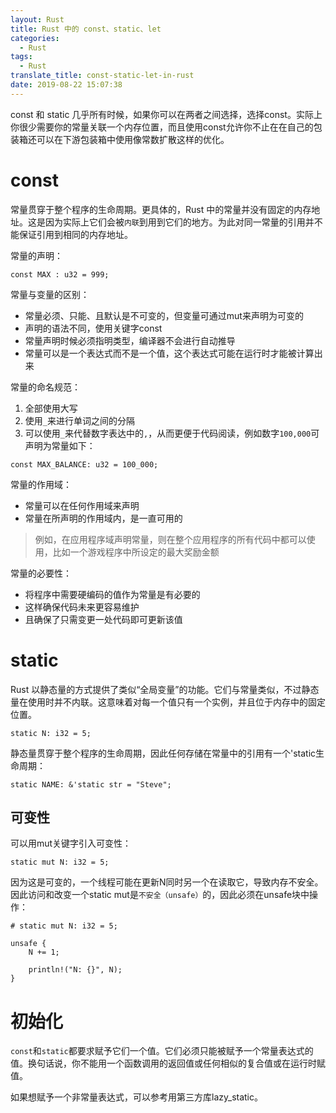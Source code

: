 ```yaml
---
layout: Rust
title: Rust 中的 const、static、let
categories:
  - Rust
tags:
  - Rust
translate_title: const-static-let-in-rust
date: 2019-08-22 15:07:38
---
```

const 和 static 几乎所有时候，如果你可以在两者之间选择，选择const。实际上你很少需要你的常量关联一个内存位置，而且使用const允许你不止在在自己的包装箱还可以在下游包装箱中使用像常数扩散这样的优化。
<!--more-->

# const
常量贯穿于整个程序的生命周期。更具体的，Rust 中的常量并没有固定的内存地址。这是因为实际上它们会被`内联`到用到它们的地方。为此对同一常量的引用并不能保证引用到相同的内存地址。

常量的声明：
```
const MAX : u32 = 999;
```
常量与变量的区别：
- 常量必须、只能、且默认是不可变的，但变量可通过mut来声明为可变的
- 声明的语法不同，使用关键字const
- 常量声明时候必须指明类型，编译器不会进行自动推导
- 常量可以是一个表达式而不是一个值，这个表达式可能在运行时才能被计算出来

常量的命名规范：
1. 全部使用大写
2. 使用`_`来进行单词之间的分隔
3. 可以使用`_`来代替数字表达中的`,`，从而更便于代码阅读，例如数字`100,000`可声明为常量如下：
```
const MAX_BALANCE: u32 = 100_000;
```
常量的作用域：
- 常量可以在任何作用域来声明
- 常量在所声明的作用域内，是一直可用的
> 例如，在应用程序域声明常量，则在整个应用程序的所有代码中都可以使用，比如一个游戏程序中所设定的最大奖励金额

常量的必要性：
- 将程序中需要硬编码的值作为常量是有必要的
- 这样确保代码未来更容易维护
- 且确保了只需变更一处代码即可更新该值

# static
Rust 以静态量的方式提供了类似“全局变量”的功能。它们与常量类似，不过静态量在使用时并不内联。这意味着对每一个值只有一个实例，并且位于内存中的固定位置。

```
static N: i32 = 5;
```

静态量贯穿于整个程序的生命周期，因此任何存储在常量中的引用有一个'static生命周期：
```
static NAME: &'static str = "Steve";
```
## 可变性

可以用mut关键字引入可变性：
```
static mut N: i32 = 5;
```
因为这是可变的，一个线程可能在更新N同时另一个在读取它，导致内存不安全。因此访问和改变一个static mut是`不安全（unsafe）`的，因此必须在unsafe块中操作：
```
# static mut N: i32 = 5;

unsafe {
    N += 1;

    println!("N: {}", N);
}
```

# 初始化
`const`和`static`都要求赋予它们一个值。它们必须只能被赋予一个常量表达式的值。换句话说，你不能用一个函数调用的返回值或任何相似的复合值或在运行时赋值。

如果想赋予一个非常量表达式，可以参考用第三方库lazy_static。


